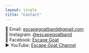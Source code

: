 ```yaml
---
layout: single
title: "Contact"
---
```


📧 Email: [escapegoatband@gmail.com](mailto:escapegoatband@gmail.com)  
📱 Instagram: [@escapegoatband](https://instagram.com/escapegoatband)  
📘 Facebook: [Escape Goat](https://facebook.com/escapegoatband)  
▶️ YouTube: [Escape Goat Channel](https://youtube.com/@escapegoatband)
